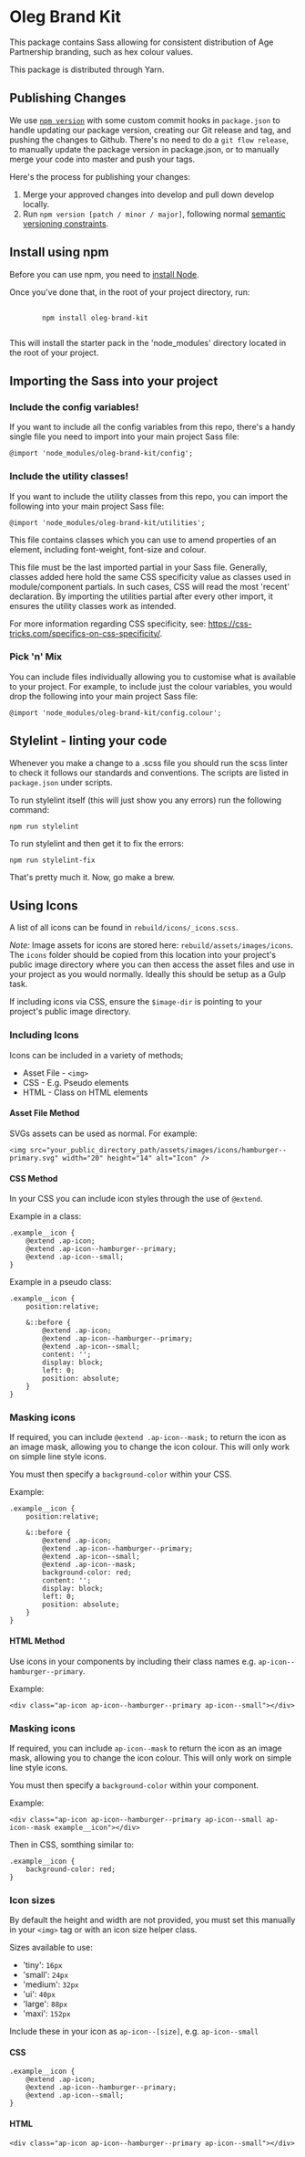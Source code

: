 # Oleg Brand Kit

This package contains Sass allowing for consistent distribution of Age Partnership branding, such as hex colour values.

This package is distributed through Yarn.

## Publishing Changes
We use [`npm version`](https://docs.npmjs.com/cli/v6/commands/npm-version) with some custom commit hooks in `package.json` to handle updating our package version, creating our Git release and tag, and pushing the changes to Github. There's no need to do a `git flow release`, to manually update the package version in package.json, or to manually merge your code into master and push your tags.

Here's the process for publishing your changes:
1. Merge your approved changes into develop and pull down develop locally.
2. Run `npm version [patch / minor / major]`, following normal [semantic versioning constraints](https://semver.org/).

## Install using npm

Before you can use npm, you need to [install Node](https://nodejs.org/en/download/).

Once you've done that, in the root of your project directory, run:

<pre>
    <code>
        npm install oleg-brand-kit
    </code>
</pre>

This will install the starter pack in the 'node_modules' directory located in the root of your project.

## Importing the Sass into your project

### Include the config variables!

If you want to include all the config variables from this repo, there's a handy single file you need to import into your main project Sass file:

`@import 'node_modules/oleg-brand-kit/config';`

### Include the utility classes!

If you want to include the utility classes from this repo, you can import the following into your main project Sass file:

`@import 'node_modules/oleg-brand-kit/utilities';`

This file contains classes which you can use to amend properties of an element, including font-weight, font-size and colour.

This file must be the last imported partial in your Sass file. Generally, classes added here hold the same CSS specificity value as classes used in module/component partials. In such cases, CSS will read the most 'recent' declaration. By importing the utilities partial after every other import, it ensures the utility classes work as intended.

For more information regarding CSS specificity, see: https://css-tricks.com/specifics-on-css-specificity/.

### Pick 'n' Mix

You can include files individually allowing you to customise what is available to your project. For example, to include just the colour variables, you would drop the following into your main project Sass file:

`@import 'node_modules/oleg-brand-kit/config.colour';`

## Stylelint - linting your code

Whenever you make a change to a .scss file you should run the scss linter to check it follows our standards and conventions. The scripts are listed in `package.json` under scripts.

To run stylelint itself (this will just show you any errors) run the following command:

`npm run stylelint`

To run stylelint and then get it to fix the errors:

`npm run stylelint-fix`


That's pretty much it. Now, go make a brew.

## Using Icons

A list of all icons can be found in `rebuild/icons/_icons.scss`.

*Note:* Image assets for icons are stored here: `rebuild/assets/images/icons`. The `icons` folder should be copied from this location into your project's public image directory where you can then access the asset files and use in your project as you would normally. Ideally this should be setup as a Gulp task.

If including icons via CSS, ensure the `$image-dir` is pointing to your project's public image directory.

### Including Icons
Icons can be included in a variety of methods;

* Asset File - `<img>`
* CSS - E.g. Pseudo elements
* HTML - Class on HTML elements

#### Asset File Method

SVGs assets can be used as normal. For example:

```
<img src="your_public_directory_path/assets/images/icons/hamburger--primary.svg" width="20" height="14" alt="Icon" />
```


#### CSS Method

In your CSS you can include icon styles through the use of `@extend`. 

Example in a class:

```
.example__icon {
    @extend .ap-icon;
    @extend .ap-icon--hamburger--primary;
    @extend .ap-icon--small;
}
```

Example in a pseudo class:

```
.example__icon {
    position:relative;

    &::before {
        @extend .ap-icon;
        @extend .ap-icon--hamburger--primary;
        @extend .ap-icon--small;
        content: '';
        display: block;
        left: 0;
        position: absolute;
    }
}
```

### Masking icons

If required, you can include `@extend .ap-icon--mask;` to return the icon as an image mask, allowing you to change the icon colour. This will only work on simple line style icons.

You must then specify a `background-color` within your CSS.

Example:

```
.example__icon {
    position:relative;

    &::before {
        @extend .ap-icon;
        @extend .ap-icon--hamburger--primary;
        @extend .ap-icon--small;
        @extend .ap-icon--mask;
        background-color: red;
        content: '';
        display: block;
        left: 0;
        position: absolute;
    }
}
```


#### HTML Method
Use icons in your components by including their class names e.g. `ap-icon--hamburger--primary`.

Example:

`<div class="ap-icon ap-icon--hamburger--primary ap-icon--small"></div>`

### Masking icons

If required, you can include `ap-icon--mask` to return the icon as an image mask, allowing you to change the icon colour. This will only work on simple line style icons.

You must then specify a `background-color` within your component.

Example:

`<div class="ap-icon ap-icon--hamburger--primary ap-icon--small ap-icon--mask example__icon"></div>`

Then in CSS, somthing similar to:

```
.example__icon {
    background-color: red;
}
```

### Icon sizes
By default the height and width are not provided, you must set this manually in your `<img>` tag or with an icon size helper class.

Sizes available to use:

* 'tiny': `16px`
* 'small': `24px`
* 'medium': `32px`
* 'ui': `40px`
* 'large': `88px`
* 'maxi': `152px`

Include these in your icon as `ap-icon--[size]`, e.g. `ap-icon--small`

#### CSS

```
.example__icon {
    @extend .ap-icon;
    @extend .ap-icon--hamburger--primary;
    @extend .ap-icon--small;
}
```

#### HTML

`<div class="ap-icon ap-icon--hamburger--primary ap-icon--small"></div>`